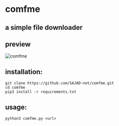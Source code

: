# comfme

## a simple file downloader

## preview
![comfme](https://user-images.githubusercontent.com/71703544/153448962-db2bdb16-951f-49ad-87a6-9a84b1318fcc.png)


## installation:
    git clone https://github.com/SAJAD-net/comfme.git
    cd comfme
    pip3 install -r requirements.txt

## usage:
    python3 comfme.py <url>
